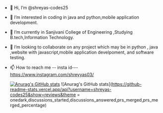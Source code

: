 - 👋 Hi, I’m @shreyas-codes25 
- 👀 I’m interested in coding in java and python,mobile application development.
- 🌱 I’m currently in Sanjivani College of Engineering ,Studying B.tech,Information Technology.
- 💞️ I’m looking to collaborate on any project which may be in python , java ,website with javascript,mobile application develpoment, and software testing.
- 📫 How to reach me -- insta id---https://www.instagram.com/shreyyas03/ 


 
 
    [![Anurag's GitHub stats](https://github-readme-stats.vercel.app/api?username=shreyas-codes25)](https://github.com/anuraghazra/github-readme-stats)
![Anurag's GitHub stats](https://github-readme-stats.vercel.app/api?username=shreyas-codes25&show=reviews&theme = onedark,discussions_started,discussions_answered,prs_merged,prs_merged_percentage)
